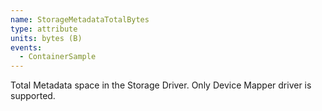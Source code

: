 ```yaml
---
name: StorageMetadataTotalBytes
type: attribute
units: bytes (B)
events:
  - ContainerSample
---
```


Total Metadata space in the Storage Driver. Only Device Mapper driver is supported.